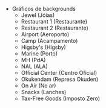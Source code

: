 - Gráficos de backgrounds
  - Jewel (Jóias)
  - Restaurant 1 (Restaurante)
  - Restaurant 2 (Restaurante)
  - Airport (Aeroporto)
  - Camp (Acampamento)
  - Higsby's (Higsby)
  - Marine (Porto)
  - MH (PdA)
  - NAL (ALA)
  - Official Center (Centro Oficial)
  - Okukendam (Represa Okuden)
  - On Air (No ar)
  - Snacks (Lanches)
  - Tax-Free Goods (Imposto Zero)